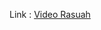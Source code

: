 Link : [Video Rasuah](https://drive.google.com/file/d/1mJPKgO6WG9C-GjWJHoLziRfgrE7AAKgQ/view?usp=drivesdk)
